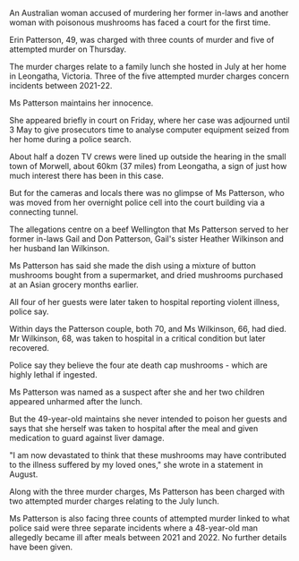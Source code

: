 An Australian woman accused of murdering her former in-laws and another woman with poisonous mushrooms has faced a court for the first time.

Erin Patterson, 49, was charged with three counts of murder and five of attempted murder on Thursday.

The murder charges relate to a family lunch she hosted in July at her home in Leongatha, Victoria. Three of the five attempted murder charges concern incidents between 2021-22.

Ms Patterson maintains her innocence.

She appeared briefly in court on Friday, where her case was adjourned until 3 May to give prosecutors time to analyse computer equipment seized from her home during a police search.

About half a dozen TV crews were lined up outside the hearing in the small town of Morwell, about 60km (37 miles) from Leongatha, a sign of just how much interest there has been in this case.

But for the cameras and locals there was no glimpse of Ms Patterson, who was moved from her overnight police cell into the court building via a connecting tunnel.

The allegations centre on a beef Wellington that Ms Patterson served to her former in-laws Gail and Don Patterson, Gail's sister Heather Wilkinson and her husband Ian Wilkinson.

Ms Patterson has said she made the dish using a mixture of button mushrooms bought from a supermarket, and dried mushrooms purchased at an Asian grocery months earlier.

All four of her guests were later taken to hospital reporting violent illness, police say.

Within days the Patterson couple, both 70, and Ms Wilkinson, 66, had died. Mr Wilkinson, 68, was taken to hospital in a critical condition but later recovered.

Police say they believe the four ate death cap mushrooms - which are highly lethal if ingested.

Ms Patterson was named as a suspect after she and her two children appeared unharmed after the lunch.

But the 49-year-old maintains she never intended to poison her guests and says that she herself was taken to hospital after the meal and given medication to guard against liver damage.

"I am now devastated to think that these mushrooms may have contributed to the illness suffered by my loved ones," she wrote in a statement in August.

Along with the three murder charges, Ms Patterson has been charged with two attempted murder charges relating to the July lunch.

Ms Patterson is also facing three counts of attempted murder linked to what police said were three separate incidents where a 48-year-old man allegedly became ill after meals between 2021 and 2022. No further details have been given.

